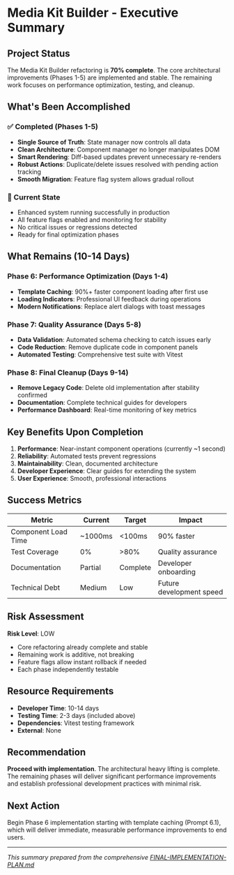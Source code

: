 # Media Kit Builder - Executive Summary

## Project Status

The Media Kit Builder refactoring is **70% complete**. The core architectural improvements (Phases 1-5) are implemented and stable. The remaining work focuses on performance optimization, testing, and cleanup.

## What's Been Accomplished

### ✅ Completed (Phases 1-5)
- **Single Source of Truth**: State manager now controls all data
- **Clean Architecture**: Component manager no longer manipulates DOM
- **Smart Rendering**: Diff-based updates prevent unnecessary re-renders  
- **Robust Actions**: Duplicate/delete issues resolved with pending action tracking
- **Smooth Migration**: Feature flag system allows gradual rollout

### 🔄 Current State
- Enhanced system running successfully in production
- All feature flags enabled and monitoring for stability
- No critical issues or regressions detected
- Ready for final optimization phases

## What Remains (10-14 Days)

### Phase 6: Performance Optimization (Days 1-4)
- **Template Caching**: 90%+ faster component loading after first use
- **Loading Indicators**: Professional UI feedback during operations
- **Modern Notifications**: Replace alert dialogs with toast messages

### Phase 7: Quality Assurance (Days 5-8)  
- **Data Validation**: Automated schema checking to catch issues early
- **Code Reduction**: Remove duplicate code in component panels
- **Automated Testing**: Comprehensive test suite with Vitest

### Phase 8: Final Cleanup (Days 9-14)
- **Remove Legacy Code**: Delete old implementation after stability confirmed
- **Documentation**: Complete technical guides for developers
- **Performance Dashboard**: Real-time monitoring of key metrics

## Key Benefits Upon Completion

1. **Performance**: Near-instant component operations (currently ~1 second)
2. **Reliability**: Automated tests prevent regressions
3. **Maintainability**: Clean, documented architecture
4. **Developer Experience**: Clear guides for extending the system
5. **User Experience**: Smooth, professional interactions

## Success Metrics

| Metric | Current | Target | Impact |
|--------|---------|--------|---------|
| Component Load Time | ~1000ms | <100ms | 90% faster |
| Test Coverage | 0% | >80% | Quality assurance |
| Documentation | Partial | Complete | Developer onboarding |
| Technical Debt | Medium | Low | Future development speed |

## Risk Assessment

**Risk Level**: LOW
- Core refactoring already complete and stable
- Remaining work is additive, not breaking
- Feature flags allow instant rollback if needed
- Each phase independently testable

## Resource Requirements

- **Developer Time**: 10-14 days
- **Testing Time**: 2-3 days (included above)
- **Dependencies**: Vitest testing framework
- **External**: None

## Recommendation

**Proceed with implementation**. The architectural heavy lifting is complete. The remaining phases will deliver significant performance improvements and establish professional development practices with minimal risk.

## Next Action

Begin Phase 6 implementation starting with template caching (Prompt 6.1), which will deliver immediate, measurable performance improvements to end users.

---

*This summary prepared from the comprehensive [FINAL-IMPLEMENTATION-PLAN.md](./FINAL-IMPLEMENTATION-PLAN.md)*